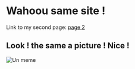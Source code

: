 # Wahoou same site !

Link to my second page: [page 2](../index.md)

## Look ! the same a picture ! Nice !
![Un meme](../photo.jpg)